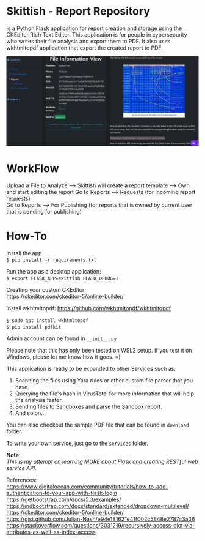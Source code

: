 
# Skittish - Report Repository

Is a Python Flask application for report creation and storage using the CKEditor Rich Text Editor. This application is for people in cybersecurity who writes their file analysis and export them to PDF. It also uses wkhtmltopdf application that export the created report to PDF.

![Sample Preview](https://github.com/gegcars/skittish/blob/main/report_preview.png?raw=true)

# WorkFlow
Upload a File to Analyze --> Skittish will create a report template --> Own and start editing the report
Go to Reports --> Requests (for incoming report requests)  
Go to Reports --> For Publishing (for reports that is owned by current user that is pending for publishing)  

# How-To
Install the app  
`$ pip install -r requirements.txt`  

Run the app as a desktop application:  
`$ export FLASK_APP=skittish FLASK_DEBUG=1`  

Creating your custom CKEditor:  
https://ckeditor.com/ckeditor-5/online-builder/  

Install wkhtmltopdf: https://github.com/wkhtmltopdf/wkhtmltopdf  

`$ sudo apt install wkhtmltopdf`  
`$ pip install pdfkit`  

Admin account can be found in `__init__.py`  

Please note that this has only been tested on WSL2 setup. If you test it on Windows, please let me know how it goes. =)  

This application is ready to be expanded to other Services such as:
1. Scanning the files using Yara rules or other custom file parser that you have.
2. Querying the file's hash in VirusTotal for more information that will help the analysis faster.
3. Sending files to Sandboxes and parse the Sandbox report.
4. And so on...

You can also checkout the sample PDF file that can be found in `download` folder.

To write your own service, just go to the `services` folder.


**Note**:<br>
*This is my attempt on learning MORE about Flask and creating RESTful web service API.*

References:  
https://www.digitalocean.com/community/tutorials/how-to-add-authentication-to-your-app-with-flask-login  
https://getbootstrap.com/docs/5.3/examples/  
https://mdbootstrap.com/docs/standard/extended/dropdown-multilevel/ 
https://ckeditor.com/ckeditor-5/online-builder/  
https://gist.github.com/Julian-Nash/e94e181621e41f002c5848e2787c3a36  
https://stackoverflow.com/questions/3031219/recursively-access-dict-via-attributes-as-well-as-index-access  
